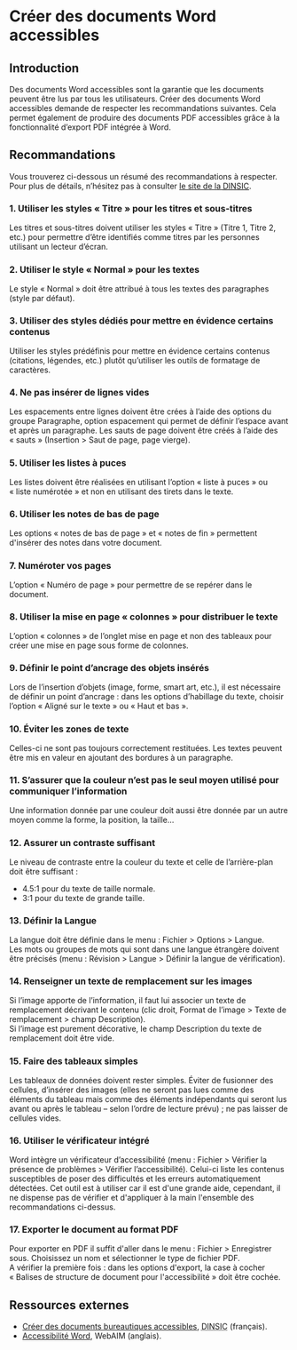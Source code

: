 # Créer des documents Word accessibles
<script>$(document).ready(function () {
    setBreadcrumb([{"label":"Word accessible"}]);
});</script>

<style>h3 {font-size: 1rem;}</style>

## Introduction
Des documents Word accessibles sont la garantie que les documents peuvent être lus par tous les utilisateurs. Créer des documents Word accessibles demande de respecter les recommandations suivantes. Cela permet également de produire des documents PDF accessibles grâce à la fonctionnalité d’export PDF intégrée à Word. 

## Recommandations

Vous trouverez ci-dessous un résumé des recommandations à respecter. Pour plus de détails, n’hésitez pas à consulter <a href="https://disic.github.io/guides-documents_bureautiques_accessibles/html/">le site de la <abbr title="direction interministérielle du numérique et du système d’information et de communication">DINSIC</abbr></a>.

### 1. Utiliser les styles «&nbsp;Titre&nbsp;» pour les titres et sous-titres
Les titres et sous-titres doivent utiliser les styles «&nbsp;Titre&nbsp;» (Titre 1, Titre 2, etc.) pour permettre d’être identifiés comme titres par les personnes utilisant un lecteur d’écran.

### 2. Utiliser le style «&nbsp;Normal&nbsp;» pour les textes
Le style «&nbsp;Normal&nbsp;» doit être attribué à tous les textes des paragraphes (style par défaut).

### 3. Utiliser des styles dédiés pour mettre en évidence certains contenus
Utiliser les styles prédéfinis pour mettre en évidence certains contenus (citations, légendes, etc.) plutôt qu’utiliser les outils de formatage de caractères.

### 4. Ne pas insérer de lignes vides
Les espacements entre lignes doivent être crées à l’aide des options du groupe Paragraphe, option espacement qui permet de définir l’espace avant et après un paragraphe. 
Les sauts de page doivent être créés à l’aide des «&nbsp;sauts&nbsp;» (Insertion > Saut de page, page vierge).

### 5. Utiliser les listes à puces
Les listes doivent être réalisées en utilisant l’option «&nbsp;liste à puces&nbsp;» ou «&nbsp;liste numérotée&nbsp;» et non en utilisant des tirets dans le texte.

### 6. Utiliser les notes de bas de page
Les options «&nbsp;notes de bas de page&nbsp;» et «&nbsp;notes de fin&nbsp;» permettent d'insérer des notes dans votre document.

### 7. Numéroter vos pages
L’option «&nbsp;Numéro de page&nbsp;» pour permettre de se repérer dans le document.

### 8. Utiliser la mise en page «&nbsp;colonnes&nbsp;»  pour distribuer le texte
L’option «&nbsp;colonnes&nbsp;» de l’onglet mise en page et non des tableaux pour créer une mise en page sous forme de colonnes.

### 9. Définir le point d’ancrage des objets insérés
Lors de l’insertion d’objets (image, forme, smart art, etc.), il est nécessaire de définir un point d’ancrage : dans les options d’habillage du texte, choisir l’option «&nbsp;Aligné sur le texte&nbsp;» ou «&nbsp;Haut et bas&nbsp;».

### 10. Éviter les zones de texte
Celles-ci ne sont pas toujours correctement restituées. Les textes peuvent être mis en valeur en ajoutant des bordures à un paragraphe.

### 11. S’assurer que la couleur n’est pas le seul moyen utilisé pour communiquer l’information
Une information donnée par une couleur doit aussi être donnée par un autre moyen comme la forme, la position, la taille…

### 12. Assurer un contraste suffisant
Le niveau de contraste entre la couleur du texte et celle de l’arrière-plan doit être suffisant&nbsp;:
- 4.5:1 pour du texte de taille normale.
- 3:1 pour du texte de grande taille.

### 13. Définir la Langue
La langue doit être définie dans le menu&nbsp;: Fichier > Options > Langue.  
Les mots ou groupes de mots qui sont dans une langue étrangère doivent être précisés (menu&nbsp;: Révision > Langue > Définir la langue de vérification).

### 14. Renseigner un texte de remplacement sur les images
Si l’image apporte de l’information, il faut lui associer un texte de remplacement décrivant le contenu (clic droit, Format de l’image > Texte de remplacement > champ Description).   
Si l’image est purement décorative, le champ Description du texte de remplacement doit être vide.

### 15. Faire des tableaux simples
Les tableaux de données doivent rester simples. Éviter de fusionner des cellules, d’insérer des images (elles ne seront pas lues comme des éléments du tableau mais comme des éléments indépendants qui seront lus avant ou après le tableau – selon l’ordre de lecture prévu)&nbsp;; ne pas laisser de cellules vides. 

### 16. Utiliser le vérificateur intégré
Word intègre un vérificateur d’accessibilité (menu&nbsp;: Fichier > Vérifier la présence de problèmes > Vérifier l’accessibilité). Celui-ci liste les contenus susceptibles de poser des difficultés et les erreurs automatiquement détectées. Cet outil est à utiliser car il est d'une grande aide, cependant, il ne dispense pas de vérifier et d'appliquer à la main l'ensemble des recommandations ci-dessus. 

### 17. Exporter le document au format PDF
Pour exporter en PDF il suffit d'aller dans le menu&nbsp;: Fichier > Enregistrer sous. Choisissez un nom et sélectionner le type de fichier PDF.  
A vérifier la première fois : dans les options d'export, la case à cocher «&nbsp;Balises de structure de document pour l'accessibilité&nbsp;» doit être cochée.

## Ressources externes

- [Créer des documents bureautiques accessibles](https://disic.github.io/guides-documents_bureautiques_accessibles/html/), <abbr title="direction interministérielle du numérique et du système d’information et de communication">DINSIC</abbr> (français).
- [Accessibilité Word](http://webaim.org/techniques/word/), WebAIM (anglais).

&nbsp;
<!--  This file is part of a11y-guidelines | Our vision of mobile & web accessibility guidelines and best practices, with valid/invalid examples.
 Copyright (C) 2016  Orange SA
 See the Creative Commons Legal Code Attribution-ShareAlike 3.0 Unported License for more details (LICENSE file). -->